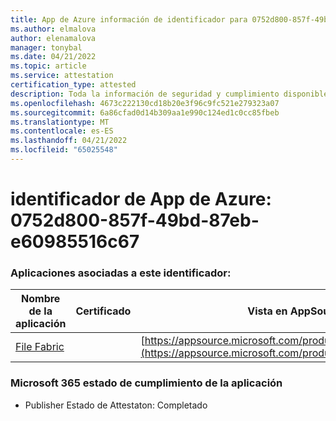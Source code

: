 ```yaml
---
title: App de Azure información de identificador para 0752d800-857f-49bd-87eb-e60985516c67
ms.author: elmalova
author: elenamalova
manager: tonybal
ms.date: 04/21/2022
ms.topic: article
ms.service: attestation
certification_type: attested
description: Toda la información de seguridad y cumplimiento disponible para 0752d800-857f-49bd-87eb-e60985516c67.
ms.openlocfilehash: 4673c222130cd18b20e3f96c9fc521e279323a07
ms.sourcegitcommit: 6a86cfad0d14b309aa1e990c124ed1c0cc85fbeb
ms.translationtype: MT
ms.contentlocale: es-ES
ms.lasthandoff: 04/21/2022
ms.locfileid: "65025548"
---
```

# <a name="azure-app-id-0752d800-857f-49bd-87eb-e60985516c67"></a>identificador de App de Azure: 0752d800-857f-49bd-87eb-e60985516c67


### <a name="apps-associated-with-this-id"></a>Aplicaciones asociadas a este identificador:
| **Nombre de la aplicación** | **Certificado** | **Vista en AppSource** |
|--------------|---------------|-----------------------|
| [File Fabric](../forward/WA200003017.md) |  | [https://appsource.microsoft.com/product/office/WA200003017](https://appsource.microsoft.com/product/office/WA200003017) |

### <a name="microsoft-365-app-compliance-status"></a>Microsoft 365 estado de cumplimiento de la aplicación
- Publisher Estado de Attestaton: Completado
